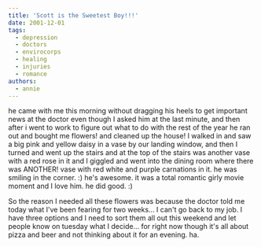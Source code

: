 ```yaml
---
title: 'Scott is the Sweetest Boy!!!'
date: 2001-12-01
tags:
  - depression
  - doctors
  - envirocorps
  - healing
  - injuries
  - romance
authors:
  - annie
---
```


he came with me this morning without dragging his heels to get important news at the doctor even though I asked him at the last minute, and then after i went to work to figure out what to do with the rest of the year he ran out and bought me flowers! and cleaned up the house! I walked in and saw a big pink and yellow daisy in a vase by our landing window, and then I turned and went up the stairs and at the top of the stairs was another vase with a red rose in it and I giggled and went into the dining room where there was ANOTHER! vase with red white and purple carnations in it. he was smiling in the corner. :) he's awesome. it was a total romantic girly movie moment and I love him. he did good. :)

So the reason I needed all these flowers was because the doctor told me today what I've been fearing for two weeks... I can't go back to my job. I have three options and I need to sort them all out this weekend and let people know on tuesday what I decide... for right now though it's all about pizza and beer and not thinking about it for an evening. ha.
